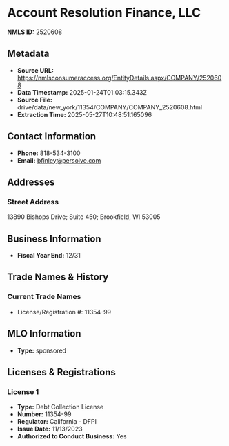 # Account Resolution Finance, LLC

**NMLS ID:** 2520608

## Metadata
- **Source URL:** https://nmlsconsumeraccess.org/EntityDetails.aspx/COMPANY/2520608
- **Data Timestamp:** 2025-01-24T01:03:15.343Z
- **Source File:** drive/data/new_york/11354/COMPANY/COMPANY_2520608.html
- **Extraction Time:** 2025-05-27T10:48:51.165096

## Contact Information
- **Phone:** 818-534-3100
- **Email:** bfinley@persolve.com

## Addresses
### Street Address
13890 Bishops Drive; Suite 450; Brookfield, WI 53005

## Business Information
- **Fiscal Year End:** 12/31

## Trade Names & History
### Current Trade Names
- License/Registration #: 11354-99

## MLO Information
- **Type:** sponsored

## Licenses & Registrations

### License 1
- **Type:** Debt Collection License
- **Number:** 11354-99
- **Regulator:** California - DFPI
- **Issue Date:** 11/13/2023
- **Authorized to Conduct Business:** Yes
